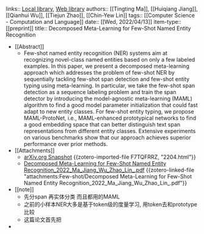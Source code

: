 links:: [Local library](zotero://select/library/items/UTALHYM2), [Web library](https://www.zotero.org/users/9034808/items/UTALHYM2)
authors:: [[Tingting Ma]], [[Huiqiang Jiang]], [[Qianhui Wu]], [[Tiejun Zhao]], [[Chin-Yew Lin]]
tags:: [[Computer Science - Computation and Language]]
date:: [[Wed, 2022/04/13]]
item-type:: [[preprint]]
title:: Decomposed Meta-Learning for Few-Shot Named Entity Recognition

- [[Abstract]]
	- Few-shot named entity recognition (NER) systems aim at recognizing novel-class named entities based on only a few labeled examples. In this paper, we present a decomposed meta-learning approach which addresses the problem of few-shot NER by sequentially tackling few-shot span detection and few-shot entity typing using meta-learning. In particular, we take the few-shot span detection as a sequence labeling problem and train the span detector by introducing the model-agnostic meta-learning (MAML) algorithm to find a good model parameter initialization that could fast adapt to new entity classes. For few-shot entity typing, we propose MAML-ProtoNet, i.e., MAML-enhanced prototypical networks to find a good embedding space that can better distinguish text span representations from different entity classes. Extensive experiments on various benchmarks show that our approach achieves superior performance over prior methods.
- [[Attachments]]
	- [arXiv.org Snapshot](https://arxiv.org/abs/2204.05751) {{zotero-imported-file F7TQFRRZ, "2204.html"}}
	- [Decomposed Meta-Learning for Few-Shot Named Entity Recognition_2022_Ma_Jiang_Wu_Zhao_Lin_.pdf](zotero://select/library/items/YGA5IAHX) {{zotero-linked-file "attachments:Few-shot/Decomposed Meta-Learning for Few-Shot Named Entity Recognition_2022_Ma_Jiang_Wu_Zhao_Lin_.pdf"}}
- [[note]]
	- 先分span 再实体分类 而且都用的MAML
	- 之前的小样本NER大多是基于token级的度量学习,  用token去和prototype比较
	- 这篇论文首先把
-